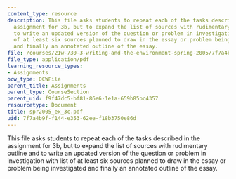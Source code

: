 ```yaml
---
content_type: resource
description: This file asks students to repeat each of the tasks described in the
  assignment for 3b, but to expand the list of sources with rudimentary outline and
  to write an updated version of the question or problem in investigation with list
  of at least six sources planned to draw in the essay or problem being investigated
  and finally an annotated outline of the essay.
file: /courses/21w-730-3-writing-and-the-environment-spring-2005/7f7a4b9ff144e35362eef18b3750e86d_spr2005_ex_3c.pdf
file_type: application/pdf
learning_resource_types:
- Assignments
ocw_type: OCWFile
parent_title: Assignments
parent_type: CourseSection
parent_uid: f9f47dc5-bf81-86e6-1e1a-659b85bc4357
resourcetype: Document
title: spr2005_ex_3c.pdf
uid: 7f7a4b9f-f144-e353-62ee-f18b3750e86d
---
```

This file asks students to repeat each of the tasks described in the assignment for 3b, but to expand the list of sources with rudimentary outline and to write an updated version of the question or problem in investigation with list of at least six sources planned to draw in the essay or problem being investigated and finally an annotated outline of the essay.

